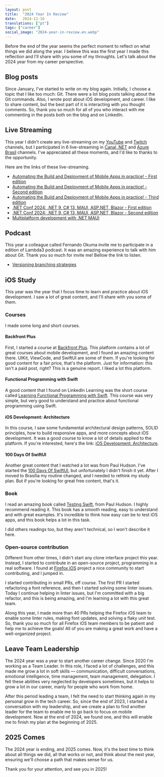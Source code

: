 ```yaml
---
layout: post
title:  "2024 Year In Review"
date:   2024-12-16
translations: ["pt"]
tags: ["career"]
social_image: "2024-year-in-review.en.webp"
---
```


<p class="intro"><span class="dropcap">B</span>efore the end of the year seems the perfect moment to reflect on what things we did along the year. I believe this was the first year I made this reflection and I'll share with you some of my throughts. Let's talk about the 2024 year from my career perspective.</p>

## Blog posts

Since January, I've started to write on my blog again. Initially, I choose a topic that I like too much: Git. There were a lot blog posts talking about the Git commands. Also, I wrote post about iOS development, and career. I like to share content, but the best part of it is interacting with you thought comments. So, thank you so much for all of you who interact with me commenting in the posts both on the blog and on LinkedIn.

## Live Streaming

This year I didn't create any live-streaming on my [YouTube][my_youtube] and [Twitch][my_twitch] channels, but I participated in 6 live-streaming in [Canal .NET][canal_dotnet] and [Azure Brasil][azure_brasil] channels. I've appreciated all these moments, and I'd like to thanks to the opportunity.

Here are the links of these live-streaming.

- [Automating the Build and Deployment of Mobile Apps in practice! - First edition][live_1]
- [Automating the Build and Deployment of Mobile Apps in practice! - Second edition][live_2]
- [Automating the Build and Deployment of Mobile Apps in practice! - Third edition][live_3]
- [.NET Conf 2024: .NET 9, C# 13, MAUI, ASP.NET, Blazor - First edition][live_4]
- [.NET Conf 2024: .NET 9, C# 13, MAUI, ASP.NET, Blazor - Second edition][live_5]
- [Multiplatform development with .NET MAUI][live_6]

## Podcast

This year a colleague called Fernando Okuma invite me to participate in a edition of Lambda3 podcast. It was an amazing experience to talk with him about Git. Thank you so much for invite me! Bellow the link to listen.

- [Versioning branching strategies][podcast_1]

## iOS Study

This year was the year that I focus time to learn and practice about iOS development. I saw a lot of great content, and I'll share with you some of them.

### Courses

I made some long and short courses. 

#### Backfront Plus

First, I started a course at [Backfront Plus][backfront_plus]. This platform contains a lot of great courses about mobile development, and I found an amazing content there. UIKit, ViewCode, and SwiftUI are some of them. If you're looking for good content for a fair price, that's the platform. Just for information: this isn't a paid post, right? This is a genuine report. I liked a lot this platform.

#### Functional Programming with Swift

A good content that I found on LinkedIn Learning was the short course called [Learning Functional Programming with Swift][learning_functional_programming_with_swift]. This course was very simple, but very good to understand and practice about functional programming using Swift.

#### iOS Development: Architecture

In this course, I saw some fundamental architectural design patterns, SOLID principles, how to build responsive apps, and more concepts about iOS development. It was a good course to know a lot of details applied to the platform. If you're interested, here's the link: [iOS Development: Architecture][ios_development_architecture].

#### 100 Days Of SwiftUI

Another great content that I watched a lot was from Paul Hudson. I've started the [100 Days Of SwiftUI][100_days_of_swiftui], but unfortunately I didn't finish it yet. After I moved to Brasília my routine changed, and I needed to rethink my study plan. But if you're looking for great free content, that's it.

### Book

I read an amazing book called [Testing Swift][testing_swift], from Paul Hudson. I highly recommend reading it. This book has a smooth reading, easy to understand and with great examples. It's incredible to think how easy can be to test iOS apps, and this book helps a lot in this task.

I did others readings too, but they aren't technical, so I won't describe it here.

### Open-source contribution

Different from other times, I didn't start any clone interface project this year. Instead, I started to contribute in an open-source project, programming in a real software. I found at [Firefox iOS][firefox_ios] project a nice community to start contributing, and I jumped in.

I started contributing in small PRs, off course. The first PR I started refactoring a font reference, and then I started solving some linter issues. Today I continue helping in linter issues, but I'm committed with a big refactor, and this is being amazing, and I'm learning a lot with this great team.

Along this year, I made more than 40 PRs helping the Firefox iOS team to enable some linter rules, making font updates, and solving a flaky unit test. So, thank you so much for all Firefox iOS team members to be patient and help me to achieve the goals! All of you are making a great work and have a well-organized project.

## Leave Team Leadership

The 2024 year was a year to start another career change. Since 2020 I'm working as a Team Leader. In this role, I faced a lot of challenges, and this made me grow a lot in soft skills — communication, difficult conversations, emotional intelligence, time management, team management, delegation. I fell these abilities very neglected by developers sometimes, but it helps to grow a lot in our career, manly for people who work from home.

After this period leading a team, I felt the need to start thinking again in my personal grow in the tech career. So, since the end of 2023, I started a conversation with my leadership, and we create a plan to find another leader for the team to enable me to go back to focus on mobile development. Now at the end of 2024, we found one, and this will enable me to finish my plan at the beginning of 2025.

## 2025 Comes

The 2024 year is ending, and 2025 comes. Now, it's the best time to think about all things we did, all that works or not, and think about the next year, ensuring we'll choose a path that makes sense for us.

Thank you for your attention, and see you in 2025!

[my_youtube]: https://www.youtube.com/ionixjunior
[my_twitch]: https://www.twitch.tv/ionixjunior
[canal_dotnet]: https://www.youtube.com/@CanalDotNET
[azure_brasil]: https://www.youtube.com/@azurebrasilcloud
[backfront_plus]: https://backfront.com.br/backfront-plus
[100_days_of_swiftui]: https://www.hackingwithswift.com/100/swiftui
[firefox_ios]: https://github.com/mozilla-mobile/firefox-ios
[live_1]: https://www.youtube.com/watch?v=CLFaMNJRChk
[live_2]: https://www.youtube.com/watch?v=ZfjvroVEa_s
[live_3]: https://www.youtube.com/watch?v=pOrzMb-YXFM
[live_4]: https://www.youtube.com/watch?v=qic347r3R2A
[live_5]: https://www.youtube.com/watch?v=o4GBUUMnedg
[live_6]: https://www.youtube.com/watch?v=i6Ef-ex7-3s
[podcast_1]: https://tivit.com/podcast/podcast-401/
[testing_swift]: https://www.hackingwithswift.com/store/testing-swift
[learning_functional_programming_with_swift]: https://www.linkedin.com/learning/learning-functional-programming-with-swift/welcome
[ios_development_architecture]: https://www.linkedin.com/learning/ios-development-architecture/the-value-in-architecting-your-apps